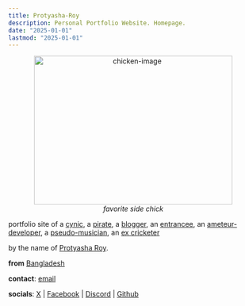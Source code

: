 ```yaml
---
title: Protyasha-Roy
description: Personal Portfolio Website. Homepage.
date: "2025-01-01"
lastmod: "2025-01-01"
---
```

<div style="text-align: center; max-width: 100%; margin: 10px auto; display:flex; flex-direction: column; justify-content: center; align-items: center;">
    <img src="/images/chick.png" alt="chicken-image" style="width: 400px; height: 300px;">
    <em>favorite side chick</em>
</div>

portfolio site of
 a [cynic](https://en.wikipedia.org/wiki/Cynicism_(philosophy)),
 a [pirate](https://onepiece.fandom.com/wiki/Pirate),
 a [blogger](https://non-academic-academia.onrender.com/),
 an [entrancee](/entrancee),
 an [ameteur-developer](https://github.com/Protyasha-Roy),
 a [pseudo-musician](https://soundcloud.com/zynovex/dristygore/s-Bi58rqnPtVQ?si=0ef4efb3ed7e4385a0d942fae62da03d&utm_source=clipboard&utm_medium=text&utm_campaign=social_sharing),
 an [ex cricketer](https://en.wikipedia.org/wiki/Cricket)


by the name of [Protyasha Roy](https://non-academic-academia.onrender.com/me).

**from** [Bangladesh](https://en.wikipedia.org/wiki/Bangladesh)

**contact**: [email](mailto:protyasharoy369@gmail.com) 

**socials**: [X](https://x.com/zeenovex) | [Facebook](https://www.facebook.com/protyasha.roy.pow) | [Discord](https://discord.com/invite/qS6KMVxa) | [Github](https://github.com/Protyasha-Roy)

